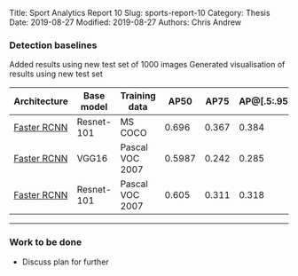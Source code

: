 Title: Sport Analytics Report 10
Slug: sports-report-10
Category: Thesis
Date: 2019-08-27
Modified: 2019-08-27
Authors: Chris Andrew

### Detection baselines
Added results using new test set of 1000 images
Generated visualisation of results using new test set
<table class="table table-bordered table-hover">
  <thead>
    <tr>
      <th>Architecture</th>
      <th>Base model</th>
      <th>Training data</th>
      <th>AP50</th>
      <th>AP75</th>
      <th>AP@[.5:.95]</th>
    </tr>
  </thead>
  <tbody>
    <tr>
      <td><a href="http://preon.iiit.ac.in:8888/?model=res101_coco_new">Faster RCNN</a></td>
      <td>Resnet-101</td>
      <td>MS COCO</td>
      <td>0.696</td>
      <td>0.367</td>
      <td>0.384</td>
    <tr>
    <tr>
      <td><a href="http://preon.iiit.ac.in:8888/?model=vgg16_pascal_new">Faster RCNN</a></td>
      <td> VGG16</td>
      <td> Pascal VOC 2007</td>
      <td>0.5987</td>
      <td>0.242</td>
      <td>0.285</td>
    </tr>
    <tr>
      <td><a href="http://preon.iiit.ac.in:8888/?model=res101_pascal_new">Faster RCNN</a></td>
      <td>Resnet-101</td>
      <td>Pascal VOC 2007</td>
      <td>0.605</td>
      <td>0.311</td>
      <td>0.318</td>
    </tr>
  </tbody>
</table>

-------
### Work to be done
- Discuss plan for further
